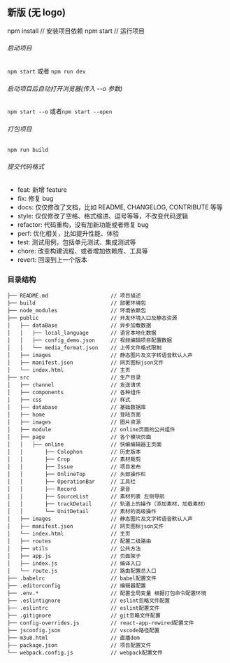 ## 新版 (无 logo)

npm install // 安装项目依赖
npm start // 运行项目

###### 启动项目

`npm start` 或者 `npm run dev`

###### 启动项目后自动打开浏览器(传入 --o 参数)

`npm start --o` 或者`npm start --open`

###### 打包项目

`npm run build`

###### 提交代码格式

- feat: 新增 feature
- fix: 修复 bug
- docs: 仅仅修改了文档，比如 README, CHANGELOG, CONTRIBUTE 等等
- style: 仅仅修改了空格、格式缩进、逗号等等，不改变代码逻辑
- refactor: 代码重构，没有加新功能或者修复 bug
- perf: 优化相关，比如提升性能、体验
- test: 测试用例，包括单元测试、集成测试等
- chore: 改变构建流程、或者增加依赖库、工具等
- revert: 回滚到上一个版本

### 目录结构

```
├── README.md                    // 项目描述
├── build                        // 部署环境包
├── node_modules                 // 环境依赖包
├── public                       // 开发环境入口及静态资源
│   ├── dataBase                 // 异步加载数据
│   │   ├── local_language       // 语言本地化数据
│   │   ├── config_demo.json     // 视频编辑项目配置数据
│   │   └── media_format.json    // 上传文件格式限制
│   ├── images                   // 静态图片及文字转语音默认人声
│   ├── manifest.json            // 网页图标json文件
│   └── index.html               // 主页
├── src                          // 生产目录
│   ├── channel                  // 发送请求
│   ├── components               // 各种组件
│   ├── css                      // 样式
│   ├── database                 // 基础数据库
│   ├── home                     // 登陆页面
│   ├── images                   // 图片资源
│   ├── module                   // online页面的公共组件
│   ├── page                     // 各个模块页面
│   │   ├── online               // 快编编辑器主页面
│   │       ├── Colophon         // 历史版本
│   │       ├── Crop             // 素材裁剪
│   │       ├── Issue            // 项目发布
│   │       ├── OnlineTop        // 头部操作栏
│   │       ├── OperationBar     // 工具栏
│   │       ├── Record           // 录音
│   │       ├── SourceList       // 素材列表 左侧导航
│   │       ├── trackDetail      // 轨道上的操作（添加素材，加载素材）
│   │       └── UnitDetail       // 素材的高级操作
│   ├── images                   // 静态图片及文字转语音默认人声
│   ├── manifest.json            // 网页图标json文件
│   └── index.html               // 主页
│   ├── routes                   // 配置二级路由
│   ├── utils                    // 公共方法
│   ├── app.js                   // 页面架子
│   ├── index.js                 // 编译入口
│   └── route.js                 // 路由配置总入口
├── .babelrc                     // babel配置文件
├── .editorconfig                // 编辑器配置
├── .env.*                       // 配置全局变量 根据打包命令配置环境
├── .eslintignore                // eslint忽略文件配置
├── .eslintrc                    // eslint配置文件
├── .gitignore                   // git忽略文件配置
├── config-overrides.js          // react-app-rewired配置文件
├── jsconfig.json                // vscode路径配置
├── m3u8.html                    // 直播dom
├── package.json                 // 项目配置文件
└── webpack.config.js            // webpack配置文件
```

